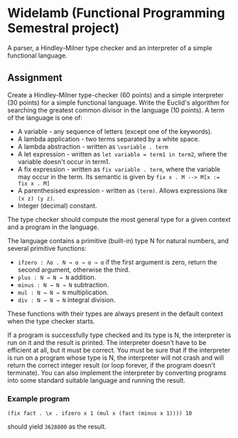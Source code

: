 # Widelamb (Functional Programming Semestral project)

A parser, a Hindley-Milner type checker and an interpreter of a simple functional language.

## Assignment

Create a Hindley-Milner type-checker (60 points) and a simple interpreter (30 points) for a simple functional language. Write the Euclid's algorithm for searching the greatest common divisor in the language (10 points). 
A term of the language is one of: 

- A variable - any sequence of letters (except one of the keywords).
- A lambda application - two terms separated by a white space.
- A lambda abstraction - written as ```\variable . term```
- A let expression - written as ```let variable = term1 in term2```, where the variable doesn't occur in term1.
- A fix expression - written as ```fix variable . term```, where the variable may occur in the term. Its semantic is given by ```fix x . M --> M[x := fix x . M]```
- A parenthesised expression - written as ```(term)```. Allows expressions like ```(x z) (y z)```.
- Integer (decimal) constant.

The type checker should compute the most general type for a given context and a program in the language. 

The language contains a primitive (built-in) type N for natural numbers, and several primitive functions: 

- ```ifzero : Λα . N → α → α → α``` if the first argument is zero, return the second argument, otherwise the third.
- ```plus : N → N → N``` addition.
- ```minus : N → N → N``` subtraction.
- ```mul : N → N → N``` multiplication.
- ```div : N → N → N``` integral division.

These functions with their types are always present in the default context when the type checker starts. 

If a program is successfully type checked and its type is N, the interpreter is run on it and the result is printed. The interpreter doesn't have to be efficient at all, but it must be correct. You must be sure that if the interpreter is run on a program whose type is N, the interpreter will not crash and will return the correct integer result (or loop forever, if the program doesn't terminate). You can also implement the interpreter by converting programs into some standard suitable language and running the result. 

### Example program 

```(fix fact . \x . ifzero x 1 (mul x (fact (minus x 1)))) 10```

should yield ```3628800``` as the result.
